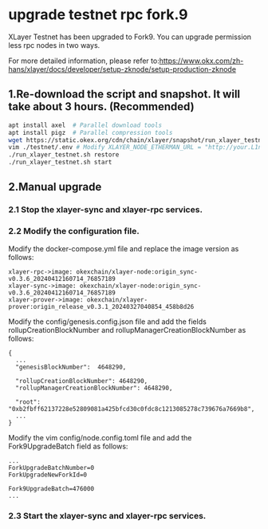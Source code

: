 # upgrade testnet rpc fork.9
XLayer Testnet has been upgraded to Fork9. You can upgrade permission less rpc nodes in two ways. 

For more detailed information, please refer to:https://www.okx.com/zh-hans/xlayer/docs/developer/setup-zknode/setup-production-zknode
## 1.Re-download the script and snapshot. It will take about 3 hours. (Recommended)
``` bash
apt install axel  # Parallel download tools
apt install pigz  # Parallel compression tools
wget https://static.okex.org/cdn/chain/xlayer/snapshot/run_xlayer_testnet.sh && chmod +x run_xlayer_testnet.sh && ./run_xlayer_testnet.sh init && cp ./testnet/example.env ./testnet/.env
vim ./testnet/.env # Modify XLAYER_NODE_ETHERMAN_URL = "http://your.L1node.url"
./run_xlayer_testnet.sh restore 
./run_xlayer_testnet.sh start
```

## 2.Manual upgrade
### 2.1 Stop the xlayer-sync and xlayer-rpc services.
### 2.2 Modify the configuration file.
Modify the docker-compose.yml file and replace the image version as follows:
```
xlayer-rpc->image: okexchain/xlayer-node:origin_sync-v0.3.6_20240412160714_76857189
xlayer-sync->image: okexchain/xlayer-node:origin_sync-v0.3.6_20240412160714_76857189
xlayer-prover->image: okexchain/xlayer-prover:origin_release_v0.3.1_20240327040854_458b8d26
```

Modify the config/genesis.config.json file and add the fields rollupCreationBlockNumber and rollupManagerCreationBlockNumber as follows:
```
{
  ...
  "genesisBlockNumber":  4648290,

  "rollupCreationBlockNumber": 4648290,
  "rollupManagerCreationBlockNumber": 4648290,

  "root": "0xb2fbff62137228e52809081a425bfcd30c0fdc8c1213085278c739676a7669b8",
  ...
}
```

Modify the vim config/node.config.toml file and add the Fork9UpgradeBatch field as follows:
```
...
ForkUpgradeBatchNumber=0
ForkUpgradeNewForkId=0

Fork9UpgradeBatch=476000
...

```

### 2.3 Start the xlayer-sync and xlayer-rpc services.

